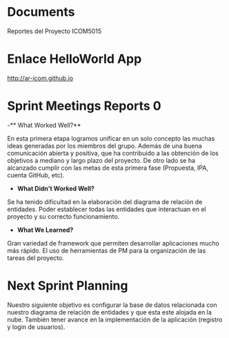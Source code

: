 # Documents
Reportes del Proyecto ICOM5015

# Enlace HelloWorld App

http://ar-icom.github.io

# Sprint Meetings Reports 0
-** What Worked Well?**

En esta primera etapa logramos unificar en un solo concepto las muchas ideas generadas por
los miembros del grupo. Además de una buena comunicación abierta y positiva, que ha contribuido
a las obtención de los objetivos a mediano y largo plazo del proyecto. De otro lado se ha
alcanzado cumplir con las metas de esta primera fase (Propuesta, IPA, cuenta GitHub, etc).

- **What Didn’t Worked Well?**

Se ha tenido dificultad en la elaboración del diagrama de relación de entidades. Poder establecer
todas las entidades que interactuan en el proyecto y su correcto funcionamiento.

- **What We Learned?**

Gran variedad de framework que permiten desarrollar aplicaciones mucho más rápido. El uso de herramientas
de PM para la organización de las tareas del proyecto. 

# Next Sprint Planning
Nuestro siguiente objetivo es configurar la base de datos relacionada con nuestro diagrama de relación
de entidades y que esta este alojada en la nube. También tener avance en la implementación de la
aplicación (registro y login de usuarios).
